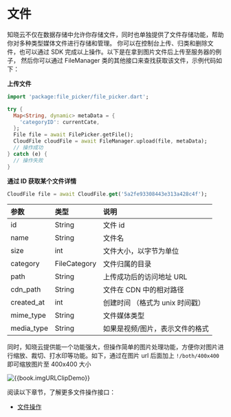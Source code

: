 <!-- ex_nonav -->

# 文件

知晓云不仅在数据存储中允许你存储文件，同时也单独提供了文件存储功能，帮助你对多种类型媒体文件进行存储和管理。
你可以在控制台上传、归类和删除文件，也可以通过 SDK 完成以上操作。以下是在拿到图片文件后上传至服务器的例子，
然后你可以通过 FileManager 类的其他接口来查找获取该文件，示例代码如下：

**上传文件**

```Dart
import 'package:file_picker/file_picker.dart';

try {
  Map<String, dynamic> metaData = {
    'categoryID': currentCate,
  };
  File file = await FilePicker.getFile();
  CloudFile cloudFile = await FileManager.upload(file, metaData);
  // 操作成功
} catch (e) {
  // 操作失败
}
```

**通过 ID 获取某个文件详情**

```Dart
CloudFile file = await CloudFile.get('5a2fe93308443e313a428c4f');
```

| 参数           |  类型        | 说明 |
| :------------ | :-----       | :--- |
| id            | String       | 文件 id |
| name          | String       | 文件名 |
| size          | int          | 文件大小，以字节为单位 |
| category      | FileCategory | 文件归属的目录 |
| path          | String       | 上传成功后的访问地址 URL |
| cdn_path      | String       | 文件在 CDN 中的相对路径 |
| created_at    | int          | 创建时间 （格式为 unix 时间戳） |
| mime_type     | String       | 文件媒体类型 |
| media_type    | String       | 如果是视频/图片，表示文件的格式 |

同时，知晓云提供能一个功能强大，但操作简单的图片处理功能，方便你对图片进行缩放、裁切、打水印等功能。如下，通过在图片 url 后面加上 `!/both/400x400` 即可缩放图片至 400x400 大小

![{{book.imgURLClipDemo}}]({{book.imgURLClipDemo}})

阅读以下章节，了解更多文件操作接口：

* [文件操作](./file.md)
